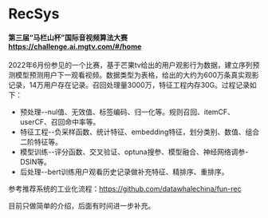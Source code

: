 # RecSys

#### 第三届“马栏山杯”国际音视频算法大赛 https://challenge.ai.mgtv.com/#/home

2022年6月份参见的一个比赛，基于芒果tv给出的用户观影行为数据，建立序列预测模型预测用户下一观看视频。数据类型为表格，给出的大约为600万条真实观影记录，14万用户存在记录。召回处理量3000万，特征工程内存30G。过程记录如下：
* 预处理--nul值、无效值、标签编码、归一化等。规则召回、itemCF、userCF、召回命中率等。
* 特征工程--负采样函数、统计特征、embedding特征，划分类别、数值、组合二阶特征等。
* 模型训练--评分函数、交叉验证、optuna搜参、模型融合、神经网络调参-DSIN等。
* 后处理--bert训练用户观看历史记录做补充特征、精排序、重排序。

参考推荐系统的工业化流程：https://github.com/datawhalechina/fun-rec

目前只做简单的介绍，后面有时间进一步补充。


